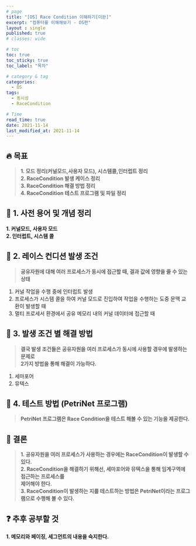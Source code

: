 ```yaml
---
# page
title: "[OS] Race Condition 이해하기[미완]"
excerpt: "컴퓨터를 이해해보기 - OS편"
layout : single
published: true
# classes: wide

# toc
toc: true
toc_sticky: true
toc_label: "목차"

# category & tag
categories:
  - OS
tags: 
  - 동시성
  - RaceCondition

# Time
read_time: true
date: 2021-11-14
last_modified_at: 2021-11-14
---
```


## :fire: 목표
> **1. 모드 정리(커널모드,사용자 모드), 시스템콜,인터럽트 정리**  
> **2. RaceCondition 발생 케이스 정리**  
> **3. RaceCondition 해결 방법 정리**  
> **4. RaceCondition 테스트 프로그램 및 파일 정리**  


## :speech_balloon: 1. 사전 용어 및 개념 정리 

 **1. 커널모드, 사용자 모드**  
 **2. 인터럽트, 시스템 콜**  

## :speech_balloon: 2. 레이스 컨디션 발생 조건 

  > **공유자원에 대해 여러 프로세스가 동시에 접근할 때, 결과 값에 영향을 줄 수 있는 상태**  

  1. 커널 작업을 수행 중에 인터럽트 발생
  2. 프로세스가 시스템 콜을 하여 커널 모드로 진입하여 작업을 수행하는 도중 문맥 교환이 발생할 때
  3. 멀티 프로세서 환경에서 공유 메모리 내의 커널 데이터에 접근할 때 

## :speech_balloon: 3. 발생 조건 별 해결 방법 

> **결국 발생 조건들은 공유자원을 여러 프로세스가 동시에 사용할 경우에 발생하는 문제로**   
  **2가지 방법을 통해 해결이 가능하다.**    

  1. 세마포어  
  2. 뮤텍스  
 
## :speech_balloon: 4. 테스트 방법 (PetriNet 프로그램)  

> **PetriNet 프로그램은 Race Condition을 테스트 해볼 수 있는 기능을 제공한다.**  

## :memo: 결론  

> **1. 공유자원을 여러 프로세스가 사용하는 경우에는 RaceCondition이 발생할 수 있다.**   
> **2. RaceCondition을 해결하기 위해선, 세마포어와 뮤텍스을 통해 임계구역에 접근하는 프로세스를**  
  **제어해야 한다.**   
> **3. RaceCondition이 발생하는 지를 테스트하는 방법은 PetriNet이라는 프로그램으로 수행해 볼 수 있다.**  

## :question: 추후 공부할 것
**1. 메모리와 페이징, 세그먼트의 내용을 숙지한다.**  